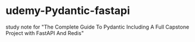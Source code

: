 # udemy-Pydantic-fastapi
study note for "The Complete Guide To Pydantic Including A Full Capstone Project with FastAPI And Redis"
